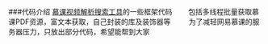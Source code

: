 ###代码介绍
[慕课视频解析搜索工具](www.feemic.cn/mooc)的一些框架代码　　
包括多线程批量获取慕课PDF资源，富文本获取，自己封装的库及装饰器等  　　
为了减轻网易慕课的服务器压力，只放出部分代码，希望能帮到大家　　　

